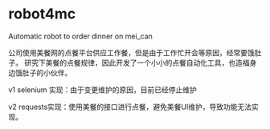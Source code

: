 # robot4mc
Automatic robot to order dinner on mei_can 



公司使用美餐网的点餐平台供应工作餐，但是由于工作忙开会等原因，经常要饿肚子。
研究下美餐的点餐规律，因此开发了一个小小的点餐自动化工具，也造福身边饿肚子的小伙伴。



v1 selenium 实现：由于变更维护的原因，目前已经停止维护

v2 requests实现：使用美餐的接口进行点餐，避免美餐UI维护，导致功能无法实现。